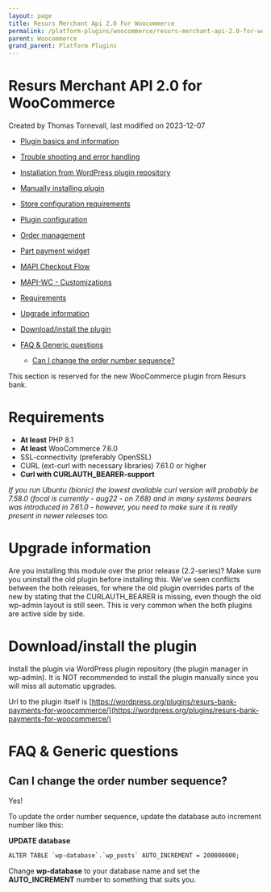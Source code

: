 ```yaml
---
layout: page
title: Resurs Merchant Api 2.0 For Woocommerce
permalink: /platform-plugins/woocommerce/resurs-merchant-api-2.0-for-woocommerce/
parent: Woocommerce
grand_parent: Platform Plugins
---
```




# Resurs Merchant API 2.0 for WooCommerce 
Created by Thomas Tornevall, last modified on 2023-12-07
- [Plugin basics and information](plugin-basics-and-information)
- [Trouble shooting and error
  handling](trouble-shooting-and-error-handling)
- [Installation from WordPress plugin
  repository](installation-from-wordpress-plugin-repository)
- [Manually installing plugin](manually-installing-plugin)
- [Store configuration requirements](store-configuration-requirements)
- [Plugin configuration](plugin-configuration)
- [Order management](order-management)
- [Part payment widget](part-payment-widget)
- [MAPI Checkout Flow](mapi-checkout-flow)
- [MAPI-WC - Customizations](mapi-wc---customizations)

- [Requirements](#resursmerchantapi2.0forwoocommerce-requirements)
- [Upgrade
  information](#resursmerchantapi2.0forwoocommerce-upgradeinformation)
- [Download/install the
  plugin](#ResursMerchantAPI2.0forWooCommerce-Download/installtheplugin)
- [FAQ & Generic
  questions](#resursmerchantapi2.0forwoocommerce-faq&genericquestions)
  - [Can I change the order number
    sequence?](#resursmerchantapi2.0forwoocommerce-canichangetheordernumbersequence?)

This section is reserved for the new WooCommerce plugin from Resurs
bank.

# Requirements
- **At least** PHP 8.1
- **At least** WooCommerce 7.6.0
- SSL-connectivity (preferably OpenSSL)
- CURL (ext-curl with necessary libraries) 7.61.0 or higher
- **Curl with CURLAUTH_BEARER-support**

*If you run Ubuntu (bionic) the lowest available curl version will
probably be 7.58.0 (focal is currently - aug22 - on 7.68) and in many
systems bearers was introduced in 7.61.0 - however, you need to make
sure it is really present in newer releases too.*

# Upgrade information
Are you installing this module over the prior release (2.2-series)? Make
sure you uninstall the old plugin before installing this. We've seen
conflicts between the both releases, for where the old plugin overrides
parts of the new by stating that the CURLAUTH_BEARER is missing, even
though the old wp-admin layout is still seen. This is very common when
the both plugins are active side by side.

# Download/install the plugin
Install the plugin via WordPress plugin repository (the plugin manager
in wp-admin). It is NOT recommended to install the plugin manually since
you will miss all automatic upgrades.

Url to the plugin itself is
[https://wordpress.org/plugins/resurs-bank-payments-for-woocommerce/](https://wordpress.org/plugins/resurs-bank-payments-for-woocommerce/)

# FAQ & Generic questions
## Can I change the order number sequence?
Yes!

To update the order number sequence, update the database auto increment
number like this:

**UPDATE database**
```xml
ALTER TABLE `wp-database`.`wp_posts` AUTO_INCREMENT = 200000000;
```
Change **wp-database** to your database name and set the
**AUTO_INCREMENT** number to something that suits you.

